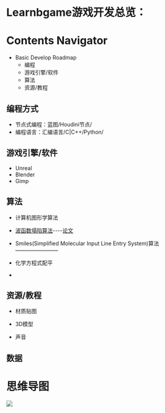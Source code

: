 #	Learnbgame游戏开发总览：

# Contents Navigator

-	Basic Develop Roadmap
	-	编程
	-	游戏引擎/软件
	-	算法
	-	资源/教程

## 编程方式

*	节点式编程：蓝图/Houdini节点/
*	编程语言：汇编语言/C|C++/Python/

##	游戏引擎/软件

*	Unreal
*	Blender
*	Gimp

##	算法

*	计算机图形学算法

*	[波函数塌陷算法](https://github.com/mxgmn/WaveFunctionCollapse)----[论文](https://adamsmith.as/papers/wfc_is_constraint_solving_in_the_wild.pdf)

*	Smiles(Simplified Molecular Input Line Entry System)算法————————

*	化学方程式配平


*

##	资源/教程

*	材质贴图

*	3D模型

*	声音


##	数据


# 思维导图

![](https://github.com/BlenderCN/Learnbgame/blob/master/mDrivEngine/game104.jpg)

